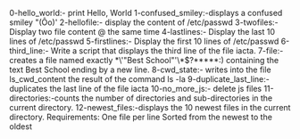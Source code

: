 0-hello_world:- print Hello, World
1-confused_smiley:-displays a confused smiley "(Ôo)'
2-hellofile:- display the content of /etc/passwd
3-twofiles:- Display two file content @ the same time
4-lastlines:- Display the last 10 lines of /etc/passwd
5-firstlines:- Display the first 10 lines of /etc/passwd
6-third_line:- Write a script that displays the third line of the file iacta.
7-file:-creates a file named exactly \*\\'"Best School"\'\\*$\?\*\*\*\*\*:) containing the text Best School ending by a new line.
8-cwd_state:-  writes into the file ls_cwd_content the result of the command ls -la
9-duplicate_last_line:- duplicates the last line of the file iacta
10-no_more_js:- delete js files
11-directories:-counts the number of directories and sub-directories in the current directory.
12-newest_files:-displays the 10 newest files in the current directory.
Requirements:
One file per line
Sorted from the newest to the oldest
